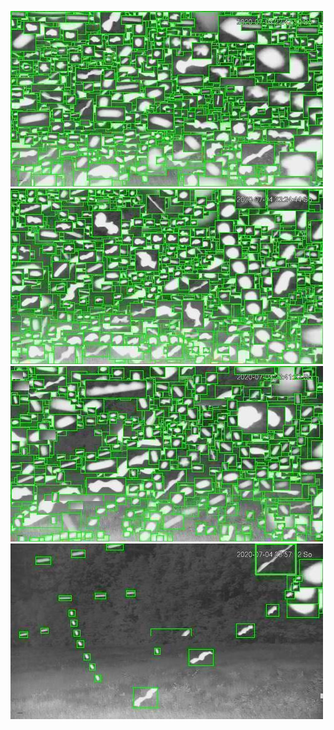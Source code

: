 ![20200704-222640-225645](in/20200704/20200704-222640-225645_0_.jpg)
![20200704-225650-232655](in/20200704/20200704-225650-232655_0_.jpg)
![20200704-232700-235705](in/20200704/20200704-232700-235705_0_.jpg)
![20200704-235710-000000](in/20200704/20200704-235710-000000_0_.jpg)
